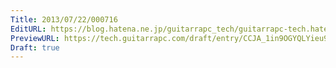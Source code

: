 ```yaml
---
Title: 2013/07/22/000716
EditURL: https://blog.hatena.ne.jp/guitarrapc_tech/guitarrapc-tech.hatenablog.com/atom/entry/6802418398340941602
PreviewURL: https://tech.guitarrapc.com/draft/entry/CCJA_1in9OGYQLYieu9Gto0BSgc
Draft: true
---
```


